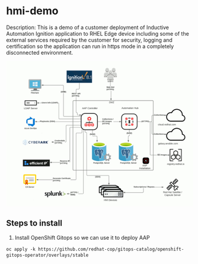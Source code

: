 # hmi-demo

Description: This is a demo of a customer deployment of Inductive Automation Ignition application to RHEL Edge device including some of the external services required by the customer for security, logging and certification so the application can run in https mode in a completely disconnected environment.

![architecture_image](images/arch.gif)

## Steps to install

1. Install OpenShift Gitops so we can use it to deploy AAP

```shell
oc apply -k https://github.com/redhat-cop/gitops-catalog/openshift-gitops-operator/overlays/stable
```

